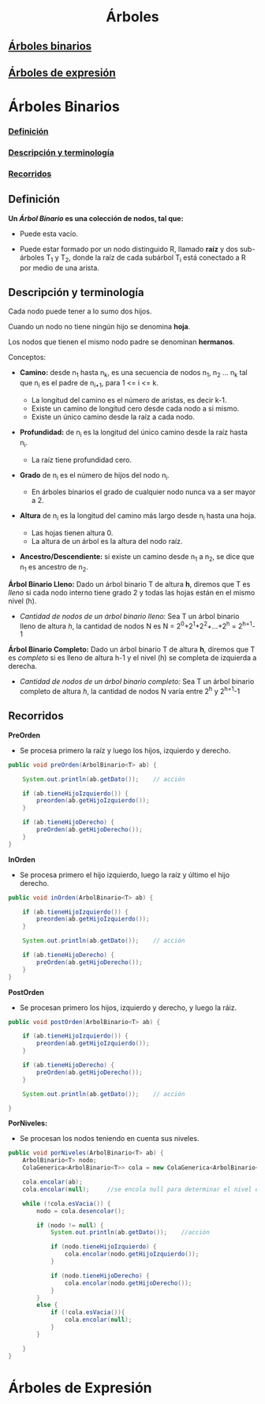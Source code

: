<h1 align="center">Árboles</h1>

## [Árboles binarios](#árboles-binarios)
## [Árboles de expresión](#c3a1rboles-de-expresic3b3n-1)


# Árboles Binarios

### [Definición](#definición-1)

### [Descripción y terminología](#descripción-y-terminología-1)

### [Recorridos](#recorridos-1)


## Definición
**Un _Árbol Binario_ es una colección de nodos, tal que:**

- Puede esta vacío.

- Puede estar formado por un nodo distinguido R, llamado **raíz** y dos sub-árboles T<sub>1</sub> y T<sub>2</sub>, donde la raíz de cada subárbol T<sub>i</sub> está conectado a R por medio de una arista.

## Descripción y terminología

Cada nodo puede tener a lo sumo dos hijos.

Cuando un nodo no tiene ningún hijo se denomina **hoja**.

Los nodos que tienen el mismo nodo padre se denominan **hermanos**.

Conceptos: 

- **Camino:** desde n<sub>1</sub> hasta n<sub>k</sub>, es una secuencia de nodos n<sub>1</sub>, n<sub>2</sub> ... n<sub>k</sub> tal que n<sub>i</sub> es el padre de n<sub>i+1</sub>, para 1 <= i <= k.
	- La longitud del camino es el número de aristas, es decir k-1.
	- Existe un camino de longitud cero desde cada nodo a si mismo.
	- Existe un único camino desde la raíz a cada nodo.
	
- **Profundidad:** de n<sub>i</sub> es la longitud del único camino desde la raíz hasta n<sub>i</sub>.
	- La raíz tiene profundidad cero.
	
- **Grado** de n<sub>i</sub> es el número de hijos del nodo n<sub>i</sub>.
    - En árboles binarios el grado de cualquier nodo nunca va a ser mayor a 2.

- **Altura** de n<sub>i</sub> es la longitud del camino más largo desde n<sub>i</sub> hasta una hoja.
	- Las hojas tienen altura 0.
	- La altura de un árbol es la altura del nodo raíz.
	
- **Ancestro/Descendiente:** si existe un camino desde n<sub>1</sub> a n<sub>2</sub>, se dice que n<sub>1</sub> es ancestro de n<sub>2</sub>.

**Árbol Binario Lleno:** Dado un árbol binario T de altura **h**, diremos que T es _lleno_ si cada nodo interno tiene grado 2 y todas las hojas están en el mismo nivel (h).

- _Cantidad de nodos de un árbol binario lleno:_ Sea T un árbol binario lleno de altura _h_, la cantidad de nodos N es N = 2<sup>0</sup>+2<sup>1</sup>+2<sup>2</sup>+...+2<sup>h</sup> = 2<sup>h+1</sup>-1

**Árbol Binario Completo:** Dado un árbol binario T de altura **h**, diremos que T es _completo_ si es lleno de altura h-1 y el nivel (h) se completa de izquierda a derecha.

- _Cantidad de nodos de un árbol binario completo:_ Sea T un árbol binario completo de altura _h_, la cantidad de nodos N varía entre 2<sup>h</sup> y 2<sup>h+1</sup>-1


## Recorridos

**PreOrden**
- Se procesa primero la raíz y luego los hijos, izquierdo y derecho.

```java
public void preOrden(ArbolBinario<T> ab) {

	System.out.println(ab.getDato());    // acción

    if (ab.tieneHijoIzquierdo()) {
        preorden(ab.getHijoIzquierdo());
    }

    if (ab.tieneHijoDerecho) {
        preOrden(ab.getHijoDerecho());
    }
}
```

**InOrden**
- Se procesa primero el hijo izquierdo, luego la raíz y último el hijo derecho.

```java
public void inOrden(ArbolBinario<T> ab) {

    if (ab.tieneHijoIzquierdo()) {
        preorden(ab.getHijoIzquierdo());
    }

    System.out.println(ab.getDato());    // acción

    if (ab.tieneHijoDerecho) {
        preOrden(ab.getHijoDerecho());
    }
}
```
**PostOrden**
- Se procesan primero los hijos, izquierdo y derecho, y luego la ráiz.

```java
public void postOrden(ArbolBinario<T> ab) {

    if (ab.tieneHijoIzquierdo()) {
        preorden(ab.getHijoIzquierdo());
    }

    if (ab.tieneHijoDerecho) {
        preOrden(ab.getHijoDerecho());
    }

    System.out.println(ab.getDato());    // acción

}
```
**PorNiveles:**
- Se procesan los nodos teniendo en cuenta sus niveles.

```java
public void porNiveles(ArbolBinario<T> ab) {
    ArbolBinario<T> nodo;
    ColaGenerica<ArbolBinario<T>> cola = new ColaGenerica<ArbolBinario<T>>();

    cola.encolar(ab);
    cola.encolar(null);     //se encola null para determinar el nivel en que nos encontramos

    while (!cola.esVacia()) {
        nodo = cola.desencolar();

        if (nodo != null) {
            System.out.println(ab.getDato());    //acción

            if (nodo.tieneHijoIzquierdo) {
                cola.encolar(nodo.getHijoIzquierdo());
            }

            if (nodo.tieneHijoDerecho) {
                cola.encolar(nodo.getHijoDerecho());
            }
        }
        else {
            if (!cola.esVacia()){
                cola.encolar(null);
            }
        }

    }
}
```



# Árboles de Expresión